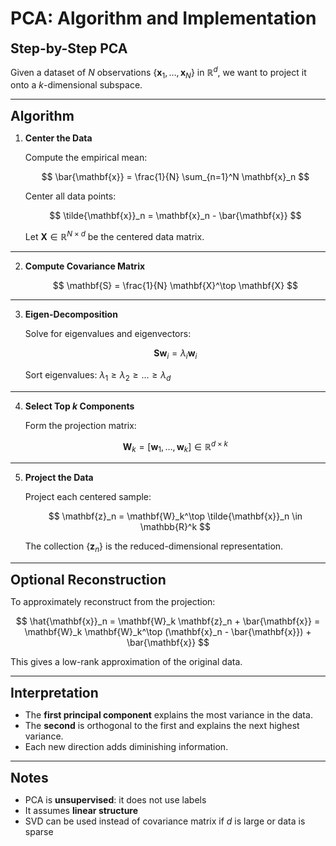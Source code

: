 # PCA: Algorithm and Implementation

**<span style="font-size:1.5em;">Step-by-Step PCA</span>**

Given a dataset of $N$ observations $\{ \mathbf{x}_1, \dots, \mathbf{x}_N \}$ in $\mathbb{R}^d$, we want to project it onto a $k$-dimensional subspace.

---

**<span style="font-size:1.5em;">Algorithm</span>**

1. **Center the Data**

   Compute the empirical mean:

   $$
   \bar{\mathbf{x}} = \frac{1}{N} \sum_{n=1}^N \mathbf{x}_n
   $$

   Center all data points:

   $$
   \tilde{\mathbf{x}}_n = \mathbf{x}_n - \bar{\mathbf{x}}
   $$

   Let $\mathbf{X} \in \mathbb{R}^{N \times d}$ be the centered data matrix.

---

2. **Compute Covariance Matrix**

   $$
   \mathbf{S} = \frac{1}{N} \mathbf{X}^\top \mathbf{X}
   $$

---

3. **Eigen-Decomposition**

   Solve for eigenvalues and eigenvectors:

   $$
   \mathbf{S} \mathbf{w}_i = \lambda_i \mathbf{w}_i
   $$

   Sort eigenvalues: $\lambda_1 \geq \lambda_2 \geq \dots \geq \lambda_d$

---

4. **Select Top $k$ Components**

   Form the projection matrix:

   $$
   \mathbf{W}_k = [\mathbf{w}_1, \dots, \mathbf{w}_k] \in \mathbb{R}^{d \times k}
   $$

---

5. **Project the Data**

   Project each centered sample:

   $$
   \mathbf{z}_n = \mathbf{W}_k^\top \tilde{\mathbf{x}}_n \in \mathbb{R}^k
   $$

   The collection $\{ \mathbf{z}_n \}$ is the reduced-dimensional representation.

---

**<span style="font-size:1.5em;">Optional Reconstruction</span>**

To approximately reconstruct from the projection:

$$
\hat{\mathbf{x}}_n = \mathbf{W}_k \mathbf{z}_n + \bar{\mathbf{x}} = \mathbf{W}_k \mathbf{W}_k^\top (\mathbf{x}_n - \bar{\mathbf{x}}) + \bar{\mathbf{x}}
$$

This gives a low-rank approximation of the original data.

---

**<span style="font-size:1.5em;">Interpretation</span>**

- The **first principal component** explains the most variance in the data.
- The **second** is orthogonal to the first and explains the next highest variance.
- Each new direction adds diminishing information.

---

**<span style="font-size:1.5em;">Notes</span>**

- PCA is **unsupervised**: it does not use labels
- It assumes **linear structure**
- SVD can be used instead of covariance matrix if $d$ is large or data is sparse

